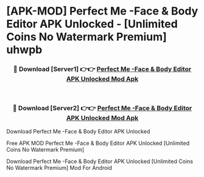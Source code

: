 # [APK-MOD] Perfect Me -Face & Body Editor APK Unlocked - [Unlimited Coins No Watermark Premium] uhwpb



<div align="center">
<h3>🔴 Download [Server1] 👉👉 <a href="https://momento.my/?title=Perfect_Me_-Face_&_Body_Editor_APK_Unlocked">Perfect Me -Face & Body Editor APK Unlocked Mod Apk</a></h3><br>

<h3>🔴 Download [Server2] 👉👉 <a href="https://momento.my/?title=Perfect_Me_-Face_&_Body_Editor_APK_Unlocked">Perfect Me -Face & Body Editor APK Unlocked Mod Apk</a></h3>
</div>



Download Perfect Me -Face & Body Editor APK Unlocked 

Free APK MOD Perfect Me -Face & Body Editor APK Unlocked [Unlimited Coins No Watermark Premium]

Download Perfect Me -Face & Body Editor APK Unlocked [Unlimited Coins No Watermark Premium] Mod For Android
